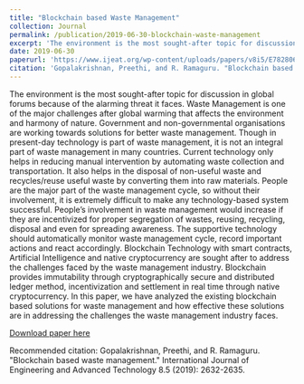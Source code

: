 ```yaml
---
title: "Blockchain based Waste Management"
collection: Journal
permalink: /publication/2019-06-30-blockchain-waste-management
excerpt: 'The environment is the most sought-after topic for discussion in global forums because of the alarming threat it faces. Waste Management is one of the major challenges after global warming that affects the environment and harmony of nature. Government and non-governmental organisations are working towards solutions for better waste management. Though in present-day technology is part of waste management, it is not an integral part of waste management in many countries. Current technology only helps in reducing manual intervention by automating waste collection and transportation. It also helps in the disposal of non-useful waste and recycles/reuse useful waste by converting them into raw materials. People are the major part of the waste management cycle, so without their involvement, it is extremely difficult to make any technology-based system successful. People’s involvement in waste management would increase if they are incentivized for proper segregation of wastes, reusing, recycling, disposal and even for spreading awareness. The supportive technology should automatically monitor waste management cycle, record important actions and react accordingly.'
date: 2019-06-30
paperurl: 'https://www.ijeat.org/wp-content/uploads/papers/v8i5/E7828068519.pdf'
citation: 'Gopalakrishnan, Preethi, and R. Ramaguru. "Blockchain based waste management." International Journal of Engineering and Advanced Technology 8.5 (2019): 2632-2635.'
---
```

The environment is the most sought-after topic for discussion in global forums because of the alarming threat it faces. Waste Management is one of the major challenges after global warming that affects the environment and harmony of nature. Government and non-governmental organisations are working towards solutions for better waste management. Though in present-day technology is part of waste management, it is not an integral part of waste management in many countries. Current technology only helps in reducing manual intervention by automating waste collection and transportation. It also helps in the disposal of non-useful waste and recycles/reuse useful waste by converting them into raw materials. People are the major part of the waste management cycle, so without their involvement, it is extremely difficult to make any technology-based system successful. People’s involvement in waste management would increase if they are incentivized for proper segregation of wastes, reusing, recycling, disposal and even for spreading awareness. The supportive technology should automatically monitor waste management cycle, record important actions and react accordingly. Blockchain Technology
with smart contracts, Artificial Intelligence and native cryptocurrency are sought after to address the challenges faced by the waste management industry. Blockchain provides
immutability through cryptographically secure and distributed ledger method, incentivization and settlement in real time through native cryptocurrency. In this paper, we have analyzed the existing blockchain based solutions for waste management and how effective these solutions are in addressing the challenges the waste management industry faces.

[Download paper here](https://www.ijeat.org/wp-content/uploads/papers/v8i5/E7828068519.pdf)

Recommended citation: Gopalakrishnan, Preethi, and R. Ramaguru. "Blockchain based waste management." International Journal of Engineering and Advanced Technology 8.5 (2019): 2632-2635.
